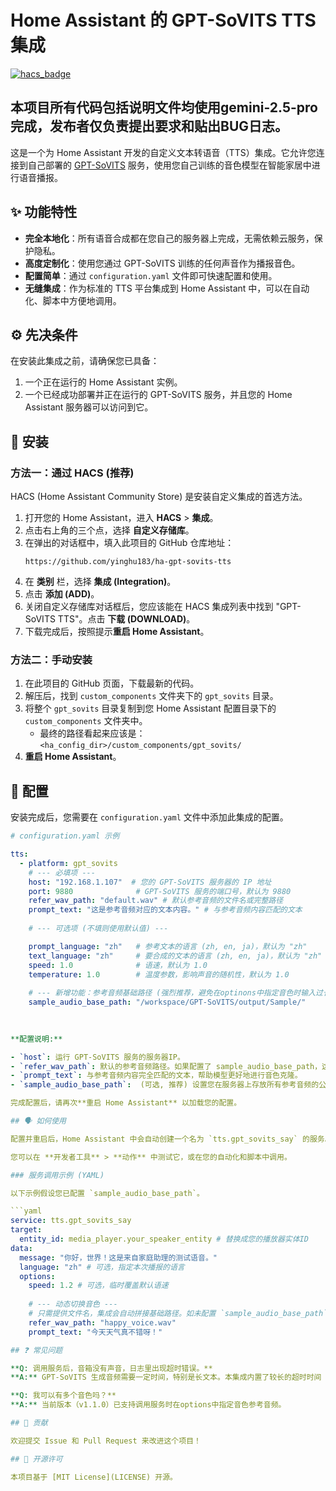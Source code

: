 # Home Assistant 的 GPT-SoVITS TTS 集成

[![hacs_badge](https://img.shields.io/badge/HACS-Custom-41BDF5.svg)](https://hacs.xyz/)

## **本项目所有代码包括说明文件均使用gemini-2.5-pro完成，发布者仅负责提出要求和贴出BUG日志。**

这是一个为 Home Assistant 开发的自定义文本转语音（TTS）集成。它允许您连接到自己部署的 [GPT-SoVITS](https://github.com/RVC-Boss/GPT-SoVITS) 服务，使用您自己训练的音色模型在智能家居中进行语音播报。

## ✨ 功能特性

- **完全本地化**：所有语音合成都在您自己的服务器上完成，无需依赖云服务，保护隐私。
- **高度定制化**：使用您通过 GPT-SoVITS 训练的任何声音作为播报音色。
- **配置简单**：通过 `configuration.yaml` 文件即可快速配置和使用。
- **无缝集成**：作为标准的 TTS 平台集成到 Home Assistant 中，可以在自动化、脚本中方便地调用。

## ⚙️ 先决条件

在安装此集成之前，请确保您已具备：

1.  一个正在运行的 Home Assistant 实例。
2.  一个已经成功部署并正在运行的 GPT-SoVITS 服务，并且您的 Home Assistant 服务器可以访问到它。

## 🚀 安装

### 方法一：通过 HACS (推荐)

HACS (Home Assistant Community Store) 是安装自定义集成的首选方法。

1.  打开您的 Home Assistant，进入 **HACS** > **集成**。
2.  点击右上角的三个点，选择 **自定义存储库**。
3.  在弹出的对话框中，填入此项目的 GitHub 仓库地址：
    ```
    https://github.com/yinghu183/ha-gpt-sovits-tts
    ```
4.  在 **类别** 栏，选择 **集成 (Integration)**。
5.  点击 **添加 (ADD)**。
6.  关闭自定义存储库对话框后，您应该能在 HACS 集成列表中找到 "GPT-SoVITS TTS"。点击 **下载 (DOWNLOAD)**。
7.  下载完成后，按照提示**重启 Home Assistant**。

### 方法二：手动安装

1.  在此项目的 GitHub 页面，下载最新的代码。
2.  解压后，找到 `custom_components` 文件夹下的 `gpt_sovits` 目录。
3.  将整个 `gpt_sovits` 目录复制到您 Home Assistant 配置目录下的 `custom_components` 文件夹中。
    *   最终的路径看起来应该是：`<ha_config_dir>/custom_components/gpt_sovits/`
4.  **重启 Home Assistant**。

## 📝 配置

安装完成后，您需要在 `configuration.yaml` 文件中添加此集成的配置。

```yaml
# configuration.yaml 示例

tts:
  - platform: gpt_sovits
    # --- 必填项 ---
    host: "192.168.1.107"  # 您的 GPT-SoVITS 服务器的 IP 地址
    port: 9880              # GPT-SoVITS 服务的端口号，默认为 9880
    refer_wav_path: "default.wav" # 默认参考音频的文件名或完整路径
    prompt_text: "这是参考音频对应的文本内容。" # 与参考音频内容匹配的文本
    
    # --- 可选项 (不填则使用默认值) ---

    prompt_language: "zh"   # 参考文本的语言 (zh, en, ja)，默认为 "zh"
    text_language: "zh"     # 要合成的文本的语言 (zh, en, ja)，默认为 "zh"
    speed: 1.0              # 语速，默认为 1.0
    temperature: 1.0        # 温度参数，影响声音的随机性，默认为 1.0
    
    # --- 新增功能：参考音频基础路径 (强烈推荐，避免在optinons中指定音色时输入过长的路径) ---
    sample_audio_base_path: "/workspace/GPT-SoVITS/output/Sample/"
    
    

**配置说明:**

- `host`: 运行 GPT-SoVITS 服务的服务器IP。
- `refer_wav_path`: 默认的参考音频路径。如果配置了 sample_audio_base_path，这里可以只写文件名（如 default.wav）；否则，需要写服务器上的绝对路径。。
- `prompt_text`: 与参考音频内容完全匹配的文本，帮助模型更好地进行音色克隆。
- `sample_audio_base_path`:  (可选, 推荐) 设置您在服务器上存放所有参考音频的公共目录。配置此项后，您在调用服务时只需提供文件名即可，极大简化操作。

完成配置后，请再次**重启 Home Assistant** 以加载您的配置。

## 🗣️ 如何使用

配置并重启后，Home Assistant 中会自动创建一个名为 `tts.gpt_sovits_say` 的服务。

您可以在 **开发者工具** > **动作** 中测试它，或在您的自动化和脚本中调用。

### 服务调用示例 (YAML)

以下示例假设您已配置 `sample_audio_base_path`。

```yaml
service: tts.gpt_sovits_say
target:
  entity_id: media_player.your_speaker_entity # 替换成您的播放器实体ID
data:
  message: "你好，世界！这是来自家庭助理的测试语音。"
  language: "zh" # 可选，指定本次播报的语言
  options:
    speed: 1.2 # 可选，临时覆盖默认语速
    
    # --- 动态切换音色 ---
    # 只需提供文件名，集成会自动拼接基础路径。如未配置 `sample_audio_base_path`，`refer_wav_path`需填写完整路径。
    refer_wav_path: "happy_voice.wav" 
    prompt_text: "今天天气真不错呀！"

## ❓ 常见问题

**Q: 调用服务后，音箱没有声音，日志里出现超时错误。**
**A:** GPT-SoVITS 生成音频需要一定时间，特别是长文本。本集成内置了较长的超时时间（300秒）。如果仍然超时，请检查您的 GPT-SoVITS 服务器是否性能不足，或者网络连接是否稳定。

**Q: 我可以有多个音色吗？**
**A:** 当前版本（v1.1.0）已支持调用服务时在options中指定音色参考音频。

## 🤝 贡献

欢迎提交 Issue 和 Pull Request 来改进这个项目！

## 📄 开源许可

本项目基于 [MIT License](LICENSE) 开源。
